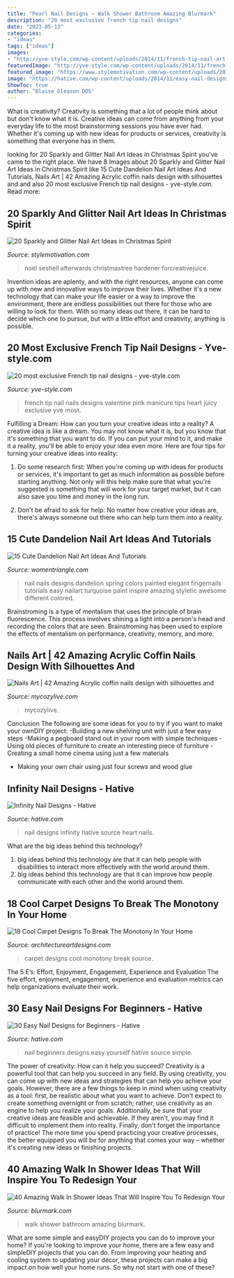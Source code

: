 ```yaml
---
title: "Pearl Nail Designs ~ Walk Shower Bathroom Amazing Blurmark"
description: "20 most exclusive french tip nail designs"
date: "2023-05-13"
categories:
- "ideas"
tags: ["ideas"]
images:
- "http://yve-style.com/wp-content/uploads/2014/11/french-tip-nail-art.jpg"
featuredImage: "http://yve-style.com/wp-content/uploads/2014/11/french-tip-nail-art.jpg"
featured_image: "https://www.stylemotivation.com/wp-content/uploads/2013/12/20-Sparkly-and-Glitter-Nail-Art-Ideas-in-Christmas-Spirit-8-1100x1536.jpg"
image: "https://hative.com/wp-content/uploads/2014/11/easy-nail-designs/27-easy-nail-designs-for-beginners.jpg"
ShowToc: true
author: "Blaise Gleason DDS"
---
```



What is creativity?
Creativity is something that a lot of people think about but don't know what it is. Creative ideas can come from anything from your everyday life to the most brainstorming sessions you have ever had. Whether it's coming up with new ideas for products or services, creativity is something that everyone has in them.

	

		
looking for 20 Sparkly and Glitter Nail Art Ideas in Christmas Spirit you've came to the right place. We have 8 Images about 20 Sparkly and Glitter Nail Art Ideas in Christmas Spirit like 15 Cute Dandelion Nail Art Ideas And Tutorials, Nails Art | 42 Amazing Acrylic coffin nails design with silhouettes and and also 20 most exclusive French tip nail designs - yve-style.com. Read more:
		
    
## 20 Sparkly And Glitter Nail Art Ideas In Christmas Spirit

<img loading=lazy src="https://www.stylemotivation.com/wp-content/uploads/2013/12/20-Sparkly-and-Glitter-Nail-Art-Ideas-in-Christmas-Spirit-8-1100x1536.jpg" onerror="this.onerror=null;this.src='https://tse3.mm.bing.net/th?id=OIP.ArIV1RB0iUVyusP_gQ7h2wHaKV&amp;pid=15.1';" alt="20 Sparkly and Glitter Nail Art Ideas in Christmas Spirit">

_Source: stylemotivation.com_

>noël seshell afterwards christmastree hardener forcreativejuice. 

	

Invention ideas are aplenty, and with the right resources, anyone can come up with new and innovative ways to improve their lives. Whether it's a new technology that can make your life easier or a way to improve the environment, there are endless possibilities out there for those who are willing to look for them. With so many ideas out there, it can be hard to decide which one to pursue, but with a little effort and creativity, anything is possible.

    
## 20 Most Exclusive French Tip Nail Designs - Yve-style.com

<img loading=lazy src="http://yve-style.com/wp-content/uploads/2014/11/french-tip-nail-art.jpg" onerror="this.onerror=null;this.src='https://tse3.mm.bing.net/th?id=OIP.r6NbnKo34CejhB8uwA6CRgHaJ3&amp;pid=15.1';" alt="20 most exclusive French tip nail designs - yve-style.com">

_Source: yve-style.com_

>french tip nail nails designs valentine pink manicure tips heart juicy exclusive yve most. 

	

Fulfilling a Dream: How can you turn your creative ideas into a reality?
A creative idea is like a dream. You may not know what it is, but you know that it's something that you want to do. If you can put your mind to it, and make it a reality, you'll be able to enjoy your idea even more. Here are four tips for turning your creative ideas into reality:
1. Do some research first: When you're coming up with ideas for products or services, it's important to get as much information as possible before starting anything. Not only will this help make sure that what you're suggested is something that will work for your target market, but it can also save you time and money in the long run.

2. Don't be afraid to ask for help: No matter how creative your ideas are, there's always someone out there who can help turn them into a reality.

    
## 15 Cute Dandelion Nail Art Ideas And Tutorials

<img loading=lazy src="https://www.womentriangle.com/wp-content/uploads/2015/05/dandelion-nail-art-5.jpg" onerror="this.onerror=null;this.src='https://tse1.mm.bing.net/th?id=OIP.EcORPi59bJT3e4Evsq6QfQHaLK&amp;pid=15.1';" alt="15 Cute Dandelion Nail Art Ideas And Tutorials">

_Source: womentriangle.com_

>nail nails designs dandelion spring colors painted elegant fingernails tutorials easy nailart turquoise paint inspire amazing styletic awesome different colored. 

	

Brainstroming is a type of mentalism that uses the principle of brain fluorescence. This process involves shining a light into a person's head and recording the colors that are seen. Brainstroming has been used to explore the effects of mentalism on performance, creativity, memory, and more.

    
## Nails Art | 42 Amazing Acrylic Coffin Nails Design With Silhouettes And

<img loading=lazy src="https://mycozylive.com/wp-content/uploads/2021/02/19-8.jpg" onerror="this.onerror=null;this.src='https://tse1.mm.bing.net/th?id=OIP.SvsVxS_gzaJjXRrHQVNHZAHaKN&amp;pid=15.1';" alt="Nails Art | 42 Amazing Acrylic coffin nails design with silhouettes and">

_Source: mycozylive.com_

>mycozylive. 

	

Conclusion
The following are some ideas for you to try if you want to make your ownDIY project: 
-Building a new shelving unit with just a few easy steps 
-Making a pegboard stand out in your room with simple techniques 
-Using old pieces of furniture to create an interesting piece of furniture 
-Creating a small home cinema using just a few materials 
- Making your own chair using just four screws and wood glue

    
## Infinity Nail Designs - Hative

<img loading=lazy src="https://hative.com/wp-content/uploads/2015/02/infinity-nails/3-infinity-nail-art-designs.jpg" onerror="this.onerror=null;this.src='https://tse2.mm.bing.net/th?id=OIP.t2afYk5khR7R0NxIy1VhVgHaMH&amp;pid=15.1';" alt="Infinity Nail Designs - Hative">

_Source: hative.com_

>nail designs infinity hative source heart nails. 

	

What are the big ideas behind this technology?
1. big ideas behind this technology are that it can help people with disabilities to interact more effectively with the world around them.
2. big ideas behind this technology are that it can improve how people communicate with each other and the world around them.

    
## 18 Cool Carpet Designs To Break The Monotony In Your Home

<img loading=lazy src="https://www.architectureartdesigns.com/wp-content/uploads/2016/01/13-50-630x840.jpg" onerror="this.onerror=null;this.src='https://tse1.mm.bing.net/th?id=OIP.ZO9vdO7fZ28TK1JbiZCWKwHaJ4&amp;pid=15.1';" alt="18 Cool Carpet Designs To Break The Monotony In Your Home">

_Source: architectureartdesigns.com_

>carpet designs cool monotony break source. 

	

The 5 E’s: Effort, Enjoyment, Engagement, Experience and Evaluation
The five effort, enjoyment, engagement, experience and evaluation metrics can help organizations evaluate their work.

    
## 30 Easy Nail Designs For Beginners - Hative

<img loading=lazy src="https://hative.com/wp-content/uploads/2014/11/easy-nail-designs/27-easy-nail-designs-for-beginners.jpg" onerror="this.onerror=null;this.src='https://tse1.mm.bing.net/th?id=OIP.6bCxR0tzGvIhlcLXFK9oFQHaLG&amp;pid=15.1';" alt="30 Easy Nail Designs for Beginners - Hative">

_Source: hative.com_

>nail beginners designs easy yourself hative source simple. 

	

The power of creativity: How can it help you succeed?
Creativity is a powerful tool that can help you succeed in any field. By using creativity, you can come up with new ideas and strategies that can help you achieve your goals. However, there are a few things to keep in mind when using creativity as a tool: first, be realistic about what you want to achieve. Don't expect to create something overnight or from scratch; rather, use creativity as an engine to help you realize your goals. Additionally, be sure that your creative ideas are feasible and achievable. If they aren't, you may find it difficult to implement them into reality. Finally, don't forget the importance of practice! The more time you spend practicing your creative processes, the better equipped you will be for anything that comes your way – whether it's creating new ideas or finishing projects.

    
## 40 Amazing Walk In Shower Ideas That Will Inspire You To Redesign Your

<img loading=lazy src="http://www.blurmark.com/wp-content/uploads/2017/02/Walk-in-Shower-Design-20.jpg" onerror="this.onerror=null;this.src='https://tse2.mm.bing.net/th?id=OIP.NYObRcyXbnhtVAuNpnhrVAHaJ4&amp;pid=15.1';" alt="40 Amazing Walk In Shower Ideas That Will Inspire You To Redesign Your">

_Source: blurmark.com_

>walk shower bathroom amazing blurmark. 

	

What are some simple and easyDIY projects you can do to improve your home?
If you're looking to improve your home, there are a few easy and simpleDIY projects that you can do. From improving your heating and cooling system to updating your décor, these projects can make a big impact on how well your home runs. So why not start with one of these?

